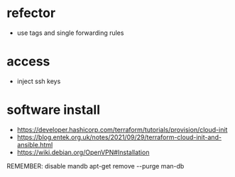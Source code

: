 # refector
- use tags and single forwarding rules

# access
- inject ssh keys

# software install
- https://developer.hashicorp.com/terraform/tutorials/provision/cloud-init
- https://blog.entek.org.uk/notes/2021/09/29/terraform-cloud-init-and-ansible.html
- https://wiki.debian.org/OpenVPN#Installation

REMEMBER: disable mandb
 apt-get remove --purge man-db
